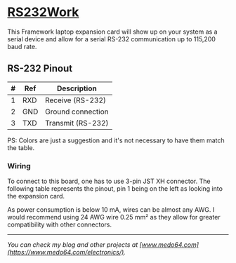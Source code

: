 [RS232Work](https://medo64.com/rs232work/)
==========================================

This Framework laptop expansion card will show up on your system as a serial
device and allow for a serial RS-232 communication up to 115,200 baud rate.


## RS-232 Pinout

| # | Ref | Description                     |
|--:|-----|---------------------------------|
| 1 | RXD | Receive (RS-232)                |
| 2 | GND | Ground connection               |
| 3 | TXD | Transmit (RS-232)               |

PS: Colors are just a suggestion and it's not necessary to have them match the
table.


### Wiring

To connect to this board, one has to use 3-pin JST XH connector. The following
table represents the pinout, pin 1 being on the left as looking into the
expansion card.

As power consumption is below 10 mA, wires can be almost any AWG. I would
recommend using 24 AWG wire 0.25 mm² as they allow for greater compatibility
with other connectors.

---
*You can check my blog and other projects at [www.medo64.com](https://www.medo64.com/electronics/).*
